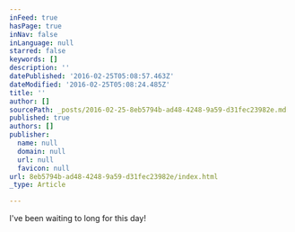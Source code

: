 ```yaml
---
inFeed: true
hasPage: true
inNav: false
inLanguage: null
starred: false
keywords: []
description: ''
datePublished: '2016-02-25T05:08:57.463Z'
dateModified: '2016-02-25T05:08:24.485Z'
title: ''
author: []
sourcePath: _posts/2016-02-25-8eb5794b-ad48-4248-9a59-d31fec23982e.md
published: true
authors: []
publisher:
  name: null
  domain: null
  url: null
  favicon: null
url: 8eb5794b-ad48-4248-9a59-d31fec23982e/index.html
_type: Article

---
```

I've been waiting to long for this day!